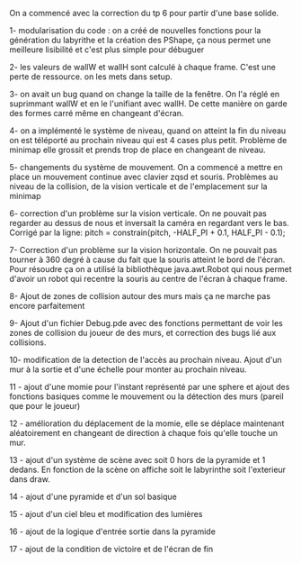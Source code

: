 On a commencé avec la correction du tp 6 pour partir d'une base solide.

1- modularisation du code : 
on a créé de nouvelles fonctions pour la génération du labyrithe et la création des PShape,
ça nous permet une meilleure lisibilité et c'est plus simple pour débuguer

2- les valeurs de wallW et wallH sont calculé à chaque frame. C'est une perte de ressource.
on les mets dans setup.

3- on avait un bug quand on change la taille de la fenêtre. On l'a réglé en suprimmant wallW
et en le l'unifiant avec wallH. De cette manière on garde des formes carré même en changeant d'écran.

4- on a implémenté le système de niveau, quand on atteint la fin du niveau on est téléporté au prochain
niveau qui est 4 cases plus petit. Problème de minimap elle grossit et prends trop de place en changeant
de niveau.

5- changements du système de mouvement. On a commencé a mettre en place un mouvement continue avec
clavier zqsd et souris. Problèmes au niveau de la collision, de la vision verticale et de l'emplacement sur la minimap

6- correction d'un problème sur la vision verticale. On ne pouvait pas regarder au dessus de nous et inversait la caméra
en regardant vers le bas.
Corrigé par la ligne: pitch = constrain(pitch, -HALF_PI + 0.1, HALF_PI - 0.1);

7- Correction d'un problème sur la vision horizontale. On ne pouvait pas tourner à 360 degré à cause du fait que la souris
atteint le bord de l'écran. Pour résoudre ça on a utilisé la bibliothèque java.awt.Robot qui nous permet d'avoir
un robot qui recentre la souris au centre de l'écran à chaque frame.

8- Ajout de zones de collision autour des murs mais ça ne marche pas encore parfaitement

9- Ajout d'un fichier Debug.pde avec des fonctions permettant de voir les zones de collision du joueur de des murs,
et correction des bugs lié aux collisions.

10- modification de la detection de l'accès au prochain niveau. Ajout d'un mur à la sortie et d'une échelle pour monter
au prochain niveau.

11 - ajout d'une momie pour l'instant représenté par une sphere et ajout des fonctions basiques comme le mouvement ou 
la détection des murs (pareil que pour le joueur)

12 - amélioration du déplacement de la momie, elle se déplace maintenant aléatoirement en changeant de direction à chaque
fois qu'elle touche un mur.

13 - ajout d'un système de scène avec soit 0 hors de la pyramide et 1 dedans. En fonction de la scène on affiche soit le labyrinthe
soit l'exterieur dans draw.

14 - ajout d'une pyramide et d'un sol basique

15 - ajout d'un ciel bleu et modification des lumières

16 - ajout de la logique d'entrée sortie dans la pyramide

17 - ajout de la condition de victoire et de l'écran de fin